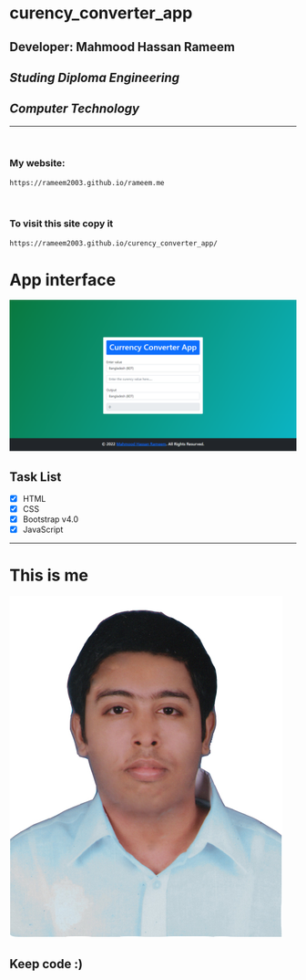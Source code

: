 # curency_converter_app
## Developer: Mahmood Hassan Rameem
## _Studing Diploma Engineering_
## _Computer Technology_

___

<br>

### My website: 
```
https://rameem2003.github.io/rameem.me
```

<br>

### To visit this site copy it 
```
https://rameem2003.github.io/curency_converter_app/
```

# App interface
![view](./img/view.png)

## Task List

- [x] HTML
- [x] CSS
- [x] Bootstrap v4.0
- [x] JavaScript
---

# This is me
![profile](./img/me.jpg)
## Keep code :)


